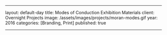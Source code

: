 ---

layout: default-day
title:  Modes of Conduction Exhibition Materials
client: Overnight Projects
image: /assets/images/projects/moran-modes.gif
year: 2016
categories: [Branding, Print]
published: true

---